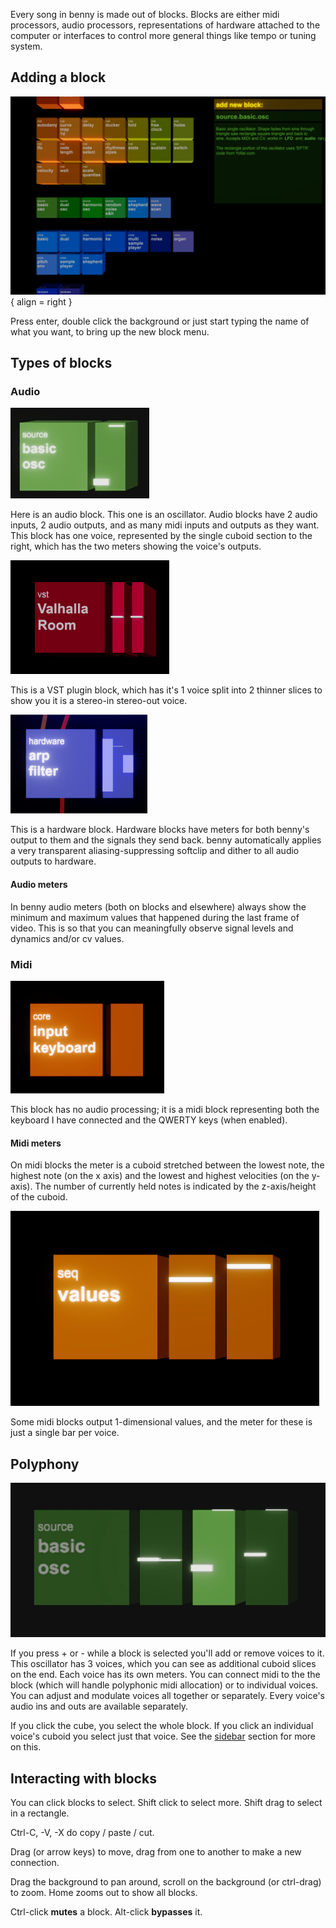 Every song in benny is made out of blocks. Blocks are either midi processors, audio processors, representations of hardware attached to the computer or interfaces to control more general things like tempo or tuning system.

## Adding a block

![picture of the new blocks menu](assets/screenshots/block_menu.png){ align = right }

Press enter, double click the background or just start typing the name of what you want, to bring up the new block menu.

## Types of blocks

### Audio

![picture of an audio block](assets/screenshots/block_audio_1.gif)

Here is an audio block. This one is an oscillator. Audio blocks have 2 audio inputs, 2 audio outputs, and as many midi inputs and outputs as they want. This block has one voice, represented by the single cuboid section to the right, which has the two meters showing the voice's outputs.

![picture of a vst block](assets/screenshots/block_vst_1.png)

This is a VST plugin block, which has it's 1 voice split into 2 thinner slices to show you it is a stereo-in stereo-out voice.

![picture of a hardware block](assets/screenshots/block_hardware.png)

This is a hardware block. Hardware blocks have meters for both benny's output to them and the signals they send back. benny automatically applies a very transparent aliasing-suppressing softclip and dither to all audio outputs to hardware.

#### Audio meters

In benny audio meters (both on blocks and elsewhere) always show the minimum and maximum values that happened during the last frame of video. This is so that you can meaningfully observe signal levels and dynamics and/or cv values.

### Midi

![picture of the core.input.keyboard block](assets/screenshots/block_keyboard.png)

This block has no audio processing; it is a midi block representing both the keyboard I have connected and the QWERTY keys (when enabled).

#### Midi meters

On midi blocks the meter is a cuboid stretched between the lowest note, the highest note (on the x axis) and the lowest and highest velocities (on the y-axis). The number of currently held notes is indicated by the z-axis/height of the cuboid.

![block with 1d outs](assets/screenshots/midi_block_1d_outs.png)

Some midi blocks output 1-dimensional values, and the meter for these is just a single bar per voice.

## Polyphony

![picture of a polyphonic oscillator block](assets/screenshots/block_voices_1.gif)

If you press + or - while a block is selected you'll add or remove voices to it. This oscillator has 3 voices, which you can see as additional cuboid slices on the end. Each voice has its own meters. You can connect midi to the the block (which will handle polyphonic midi allocation) or to individual voices. You can adjust and modulate voices all together or separately. Every voice's audio ins and outs are available separately.

If you click the cube, you select the whole block. If you click an individual voice's cuboid you select just that voice. See the [sidebar](sidebar.md) section for more on this.

## Interacting with blocks

You can click blocks to select. Shift click to select more. Shift drag to select in a rectangle.

Ctrl-C, -V, -X do copy / paste / cut.

Drag (or arrow keys) to move, drag from one to another to make a new connection. 

Drag the background to pan around, scroll on the background (or ctrl-drag) to zoom. Home zooms out to show all blocks.

Ctrl-click **mutes** a block. Alt-click **bypasses** it.